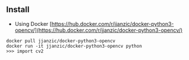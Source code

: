 ## Install
- Using Docker
[https://hub.docker.com/r/jjanzic/docker-python3-opencv/](https://hub.docker.com/r/jjanzic/docker-python3-opencv/)
```
docker pull jjanzic/docker-python3-opencv
docker run -it jjanzic/docker-python3-opencv python
>>> import cv2
```
